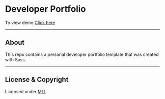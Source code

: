 # Developer Portfolio

To view demo [Click here](https://vk0808.github.io/portfolio-sass/dist)

---

## About 
This repo contains a personal developer portfolio template that was created with Sass.

---

## License & Copyright
Licensed under [MIT](LICENSE)
